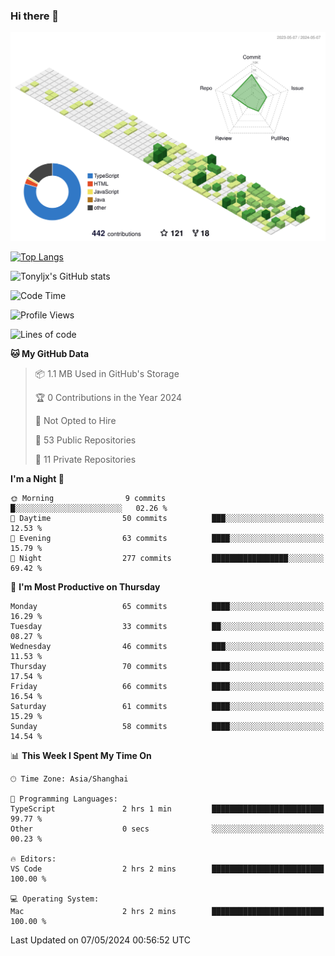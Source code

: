 ### Hi there 👋

![](./profile-3d-contrib/profile-green-animate.svg)

 

[![Top Langs](https://github-readme-stats.vercel.app/api/top-langs/?username=tonyljx)](https://github.com/anuraghazra/github-readme-stats)

![Tonyljx's GitHub stats](https://github-readme-stats.vercel.app/api?username=tonyljx&theme=default&show_icons=true)

 

<!--START_SECTION:waka-->
![Code Time](http://img.shields.io/badge/Code%20Time-346%20hrs%2048%20mins-blue)

![Profile Views](http://img.shields.io/badge/Profile%20Views-4-blue)

![Lines of code](https://img.shields.io/badge/From%20Hello%20World%20I%27ve%20Written-410.7%20thousand%20lines%20of%20code-blue)

**🐱 My GitHub Data** 

> 📦 1.1 MB Used in GitHub's Storage 
 > 
> 🏆 0 Contributions in the Year 2024
 > 
> 🚫 Not Opted to Hire
 > 
> 📜 53 Public Repositories 
 > 
> 🔑 11 Private Repositories 
 > 
**I'm a Night 🦉** 

```text
🌞 Morning                9 commits           █░░░░░░░░░░░░░░░░░░░░░░░░   02.26 % 
🌆 Daytime                50 commits          ███░░░░░░░░░░░░░░░░░░░░░░   12.53 % 
🌃 Evening                63 commits          ████░░░░░░░░░░░░░░░░░░░░░   15.79 % 
🌙 Night                  277 commits         █████████████████░░░░░░░░   69.42 % 
```
📅 **I'm Most Productive on Thursday** 

```text
Monday                   65 commits          ████░░░░░░░░░░░░░░░░░░░░░   16.29 % 
Tuesday                  33 commits          ██░░░░░░░░░░░░░░░░░░░░░░░   08.27 % 
Wednesday                46 commits          ███░░░░░░░░░░░░░░░░░░░░░░   11.53 % 
Thursday                 70 commits          ████░░░░░░░░░░░░░░░░░░░░░   17.54 % 
Friday                   66 commits          ████░░░░░░░░░░░░░░░░░░░░░   16.54 % 
Saturday                 61 commits          ████░░░░░░░░░░░░░░░░░░░░░   15.29 % 
Sunday                   58 commits          ████░░░░░░░░░░░░░░░░░░░░░   14.54 % 
```


📊 **This Week I Spent My Time On** 

```text
🕑︎ Time Zone: Asia/Shanghai

💬 Programming Languages: 
TypeScript               2 hrs 1 min         █████████████████████████   99.77 % 
Other                    0 secs              ░░░░░░░░░░░░░░░░░░░░░░░░░   00.23 % 

🔥 Editors: 
VS Code                  2 hrs 2 mins        █████████████████████████   100.00 % 

💻 Operating System: 
Mac                      2 hrs 2 mins        █████████████████████████   100.00 % 
```


 Last Updated on 07/05/2024 00:56:52 UTC
<!--END_SECTION:waka-->
